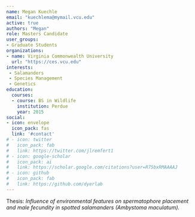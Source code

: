 ```yaml
---
name: Megan Kuechle
email: "kuechlema@mymail.vcu.edu"
active: true
authors: "Megan"
role: Masters Candidate
user_groups:
- Graduate Students
organizations:
- name: Virginia Commonwealth University
  url: "https://ces.vcu.edu"
interests:
 - Salamanders
 - Species Management
 - Genetics 
education:
  courses:
  - course: BS in Wildlife
    institution: Perdue
    year: 2015
social:
- icon: envelope
  icon_pack: fas
  link: '#contact'
# - icon: twitter
#   icon_pack: fab
#   link: https://twitter.com/jlremfert1
# - icon: google-scholar
#   icon_pack: ai
#   link: https://scholar.google.com/citations?user=R75bxRMAAAAJ
# - icon: github
#   icon_pack: fab
#   link: https://github.com/dyerlab 
---
```



Thesis: *Influence of environmental features on spermatophore placement and male fecundity in spotted salamanders (Ambystoma maculatum).*
